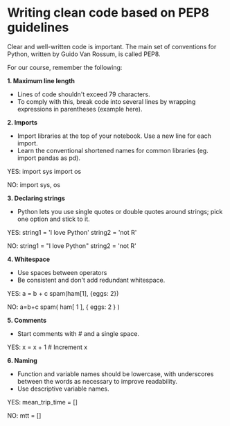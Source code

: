# Writing clean code based on PEP8 guidelines

Clear and well-written code is important. The main set of conventions for Python, written by Guido Van Rossum, is called PEP8.

For our course, remember the following:

__1. Maximum line length__
* Lines of code shouldn't exceed 79 characters.
* To comply with this, break code into several lines by wrapping expressions in parentheses (example here).

__2. Imports__
* Import libraries at the top of your notebook. Use a new line for each import.
* Learn the conventional shortened names for common libraries (eg. import pandas as pd).

YES:
import sys
import os


NO: 
import sys, os


__3. Declaring strings__
* Python lets you use single quotes or double quotes around strings; pick one option and stick to it.

YES:
string1 = 'I love Python'
string2 = 'not R'

NO:
string1 = "I love Python"
string2 = 'not R'

__4. Whitespace__
* Use spaces between operators
* Be consistent and don't add redundant whitespace.

YES:
a = b + c
spam(ham[1], {eggs: 2})

NO:
a=b+c
spam( ham[ 1 ], { eggs: 2 } )

__5. Comments__
* Start comments with # and a single space.

YES:
x = x + 1                 # Increment x

__6. Naming__
* Function and variable names should be lowercase, with underscores between the words as necessary to improve readability.
* Use descriptive variable names.

YES:
mean_trip_time = []

NO:
mtt = []

